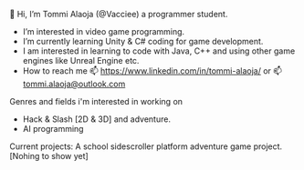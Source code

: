 👋 Hi, I’m Tommi Alaoja (@Vacciee) a programmer student.
- I’m interested in video game programming.
- I’m currently learning Unity & C# coding for game development. 
- I am interested in learning to code with Java, C++ and using other game engines like Unreal Engine etc.
- How to reach me 📫 https://www.linkedin.com/in/tommi-alaoja/ or 📫 tommi.alaoja@outlook.com

 Genres and fields i'm interested in working on
- Hack & Slash [2D & 3D] and adventure.
- AI programming

Current projects:
A school sidescroller platform adventure game project. [Nohing to show yet]

<!---
Vacciee/Vacciee is a ✨ special ✨ repository because its `README.md` (this file) appears on your GitHub profile.
You can click the Preview link to take a look at your changes.
--->
